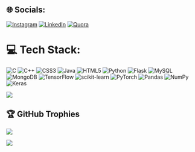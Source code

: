<!-- ## Hi there, I am Niraj 👋 -->

<!--
**nirajmatere/nirajmatere** is a ✨ _special_ ✨ repository because its `README.md` (this file) appears on your GitHub profile.

Here are some ideas to get you started:

- 🔭 I’m currently working on ...
- 🌱 I’m currently learning ...
- 👯 I’m looking to collaborate on ...
- 🤔 I’m looking for help with ...
- 💬 Ask me about ...
- 📫 How to reach me: ...
- 😄 Pronouns: ...
- ⚡ Fun fact: ...
-->
<!-- 
# 💫 About Me:
* Undergraduate from Indian Institute of Information Technology, Nagpur
* Interested in NLP, AI, Machine Learning, NNDL, Data Structures<br>
 -->

## 🌐 Socials:
[![Instagram](https://img.shields.io/badge/Instagram-%23E4405F.svg?logo=Instagram&logoColor=white)](https://www.instagram.com/nirajmatere2112/) [![LinkedIn](https://img.shields.io/badge/LinkedIn-%230077B5.svg?logo=linkedin&logoColor=white)](https://linkedin.com/in/niraj-matere/) [![Quora](https://img.shields.io/badge/Quora-%23B92B27.svg?logo=Quora&logoColor=white)](https://www.quora.com/profile/Niraj-Matere) 

# 💻 Tech Stack:
![C](https://img.shields.io/badge/c-%2300599C.svg?style=for-the-badge&logo=c&logoColor=white) ![C++](https://img.shields.io/badge/c++-%2300599C.svg?style=for-the-badge&logo=c%2B%2B&logoColor=white) ![CSS3](https://img.shields.io/badge/css3-%231572B6.svg?style=for-the-badge&logo=css3&logoColor=white) ![Java](https://img.shields.io/badge/java-%23ED8B00.svg?style=for-the-badge&logo=java&logoColor=white) ![HTML5](https://img.shields.io/badge/html5-%23E34F26.svg?style=for-the-badge&logo=html5&logoColor=white) ![Python](https://img.shields.io/badge/python-3670A0?style=for-the-badge&logo=python&logoColor=ffdd54) ![Flask](https://img.shields.io/badge/flask-%23000.svg?style=for-the-badge&logo=flask&logoColor=white) ![MySQL](https://img.shields.io/badge/mysql-%2300f.svg?style=for-the-badge&logo=mysql&logoColor=white) ![MongoDB](https://img.shields.io/badge/MongoDB-%234ea94b.svg?style=for-the-badge&logo=mongodb&logoColor=white) ![TensorFlow](https://img.shields.io/badge/TensorFlow-%23FF6F00.svg?style=for-the-badge&logo=TensorFlow&logoColor=white) ![scikit-learn](https://img.shields.io/badge/scikit--learn-%23F7931E.svg?style=for-the-badge&logo=scikit-learn&logoColor=white) ![PyTorch](https://img.shields.io/badge/PyTorch-%23EE4C2C.svg?style=for-the-badge&logo=PyTorch&logoColor=white) ![Pandas](https://img.shields.io/badge/pandas-%23150458.svg?style=for-the-badge&logo=pandas&logoColor=white) ![NumPy](https://img.shields.io/badge/numpy-%23013243.svg?style=for-the-badge&logo=numpy&logoColor=white) ![Keras](https://img.shields.io/badge/Keras-%23D00000.svg?style=for-the-badge&logo=Keras&logoColor=white)

<!--  # 📊 GitHub Stats:
![](https://github-readme-stats.vercel.app/api?username=nirajmatere&theme=dark&hide_border=true&include_all_commits=true&count_private=true)<br/>
![](https://github-readme-streak-stats.herokuapp.com/?user=nirajmatere&theme=dark&hide_border=true)<br/> -->
![](https://github-readme-stats.vercel.app/api/top-langs/?username=nirajmatere&theme=dark&hide_border=true&include_all_commits=true&count_private=false&layout=compact) 

## 🏆 GitHub Trophies
![](https://github-profile-trophy.vercel.app/?username=nirajmatere&theme=radical&no-frame=true&no-bg=false&margin-w=4)
<!-- 
### 🔝 Top Contributed Repo
![](https://github-contributor-stats.vercel.app/api?username=nirajmatere&limit=5&theme=dark&combine_all_yearly_contributions=true)
 -->

[![](https://visitcount.itsvg.in/api?id=nirajmatere&icon=5&color=0)](https://visitcount.itsvg.in)
